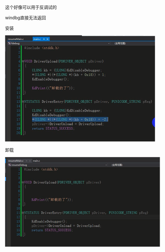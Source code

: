 



这个好像可以用于反调试的

windbg直接无法返回



安装

![image-20231019082131424](img/image-20231019082131424.png)

卸载

![image-20231019082258857](img/image-20231019082258857.png)